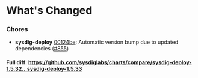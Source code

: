 # What's Changed

### Chores
- **sysdig-deploy** [00124be](https://github.com/sysdiglabs/charts/commit/00124be2bf7ae8120a0aa4f344b33cd0e7eb5366): Automatic version bump due to updated dependencies ([#855](https://github.com/sysdiglabs/charts/issues/855))

#### Full diff: https://github.com/sysdiglabs/charts/compare/sysdig-deploy-1.5.32...sysdig-deploy-1.5.33
